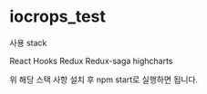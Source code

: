 # iocrops_test

사용 stack

React
Hooks
Redux
Redux-saga
highcharts

위 해당 스택 사항 설치 후 npm start로 실행하면 됩니다.
